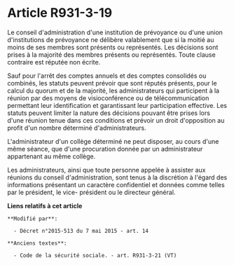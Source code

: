# Article R931-3-19

Le conseil d'administration d'une institution de prévoyance ou d'une union d'institutions de prévoyance ne délibère
valablement que si la moitié au moins de ses membres sont présents ou représentés. Les décisions sont prises à la majorité
des membres présents ou représentés. Toute clause contraire est réputée non écrite.

Sauf  pour l'arrêt des comptes annuels et des comptes consolidés ou combinés,  les statuts peuvent prévoir que sont réputés
présents, pour le calcul  du quorum et de la majorité, les administrateurs qui participent à la  réunion par des moyens de
visioconférence ou de télécommunication  permettant leur identification et garantissant leur participation  effective. Les
statuts peuvent limiter la nature des décisions pouvant  être prises lors d'une réunion tenue dans ces conditions et prévoir
un  droit d'opposition au profit d'un nombre déterminé d'administrateurs.

L'administrateur d'un collège déterminé ne peut disposer, au cours d'une même séance, que d'une procuration donnée par un
administrateur appartenant au même collège.

Les administrateurs, ainsi que toute personne appelée à assister aux réunions du conseil d'administration, sont tenus à la
discrétion à l'égard des informations présentant un caractère confidentiel et données comme telles par le président, le vice-
président ou le directeur général.

**Liens relatifs à cet article**

	**Modifié par**:

	  - Décret n°2015-513 du 7 mai 2015 - art. 14

	**Anciens textes**:

	  - Code de la sécurité sociale. - art. R931-3-21 (VT)
